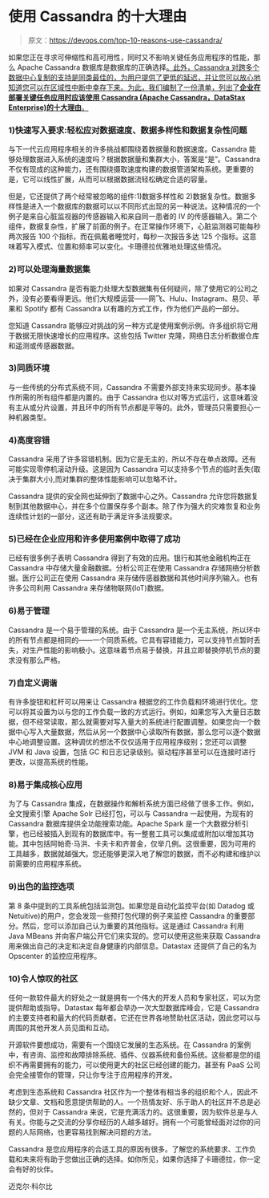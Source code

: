 # 使用 Cassandra 的十大理由

> 原文：<https://devops.com/top-10-reasons-use-cassandra/>

如果您正在寻求可伸缩性和高可用性，同时又不影响关键任务应用程序的性能，那么 Apache Cassandra 数据库是数据库的正确选择[。此外，Cassandra 对跨多个数据中心复制的支持是同类最佳的，为用户提供了更低的延迟，并让您可以放心地知道您可以在区域性中断中幸存下来。为此，我们编制了一份清单，列出了**企业在部署关键任务应用时应该使用 Cassandra (Apache Cassandra，DataStax Enterprise)的十大理由**。](https://cassandra.apache.org/)

### **1)快速写入要求:轻松应对数据速度、数据多样性和数据复杂性问题**

与下一代云应用程序相关的许多挑战都围绕着数据量和数据速度。Cassandra 能够处理数据进入系统的速度吗？根据数据量和集群大小，答案是“是”。Cassandra 不仅有现成的这种能力，还有围绕摄取速度构建的数据管道架构系统。更重要的是，它可以线性扩展，从而可以根据数据流轻松确定合适的容量。

但是，它还提供了两个经常被忽略的组件:1)数据多样性和 2)数据复杂性。数据多样性是进入一个数据库的数据可以以不同形式出现的另一种说法。这种情况的一个例子是来自心脏监视器的传感器输入和来自同一患者的 IV 的传感器输入。第二个组件，数据复杂性，扩展了前面的例子。在正常操作环境下，心脏监测器可能每秒两次报告 100 个指标，而在佩戴者睡觉时，每秒一次报告多达 125 个指标。这意味着写入模式、位置和频率可以变化。卡珊德拉优雅地处理这些情况。

### **2)可以处理海量数据集**

如果对 Cassandra 是否有能力处理大型数据集有任何疑问，除了使用它的公司之外，没有必要看得更远。他们大规模运营——网飞、Hulu、Instagram、易贝、苹果和 Spotify 都有 Cassandra 以有趣的方式工作，作为他们产品的一部分。

您知道 Cassandra 能够应对挑战的另一种方式是使用案例示例。许多组织将它用于数据无限快速增长的应用程序。这些包括 Twitter 克隆，网络日志分析数据仓库和遥测或传感器数据。

### **3)同质环境**

与一些传统的分布式系统不同，Cassandra 不需要外部支持来实现同步。基本操作所需的所有组件都是内置的。由于 Cassandra 也以对等方式运行，这意味着没有主从或分片设置，并且环中的所有节点都是平等的。此外，管理员只需要担心一种机器类型。

### **4)高度容错**

Cassandra 采用了许多容错机制。因为它是无主的，所以不存在单点故障。还有可能实现零停机滚动升级。这是因为 Cassandra 可以支持多个节点的临时丢失(取决于集群大小),而对集群的整体性能影响可以忽略不计。

Cassandra 提供的安全网也延伸到了数据中心之外。Cassandra 允许您将数据复制到其他数据中心，并在多个位置保存多个副本。除了作为强大的灾难恢复和业务连续性计划的一部分，这还有助于满足许多法规要求。

### **5)已经在企业应用和许多使用案例中取得了成功**

已经有很多例子表明 Cassandra 得到了有效的应用。银行和其他金融机构正在 Cassandra 中存储大量金融数据。分析公司正在使用 Cassandra 存储网络分析数据。医疗公司正在使用 Cassandra 来存储传感器数据和其他时间序列输入。也有许多公司利用 Cassandra 来存储物联网(IoT)数据。

### **6)易于管理**

Cassandra 是一个易于管理的系统。由于 Cassandra 是一个无主系统，所以环中的所有节点都是相同的——一个同质系统。它具有容错能力，可以支持节点暂时丢失，对生产性能的影响极小。这意味着节点易于替换，并且立即替换停机节点的要求没有那么严格。

### **7)自定义调谐**

有许多旋钮和杠杆可以用来让 Cassandra 根据您的工作负载和环境进行优化。您可以将其设置为以与您的工作负载一致的方式运行。例如，如果您写入大量日志数据，但不经常读取，那么就需要对写入量大的系统进行配置调整。如果您向一个数据中心写入大量数据，然后从另一个数据中心读取所有数据，那么您可以逐个数据中心地调整设置。这种调优的想法不仅仅适用于应用程序级别；您还可以调整 JVM 和 Java 设置，包括 GC 和日志记录级别。驱动程序甚至可以在连接时进行更改，以提高系统的性能。

### **8)易于集成核心应用**

为了与 Cassandra 集成，在数据操作和解析系统方面已经做了很多工作。例如，全文搜索引擎 Apache Solr 已经打包，可以与 Cassandra 一起使用，为现有的 Cassandra 数据库提供全功能搜索功能。Apache Spark 是一个大数据分析引擎，也已经被插入到现有的数据库中。有一整套工具可以集成或附加以增加其功能。其中包括阿帕奇·马洪、卡夫卡和齐普金，仅举几例。这很重要，因为可用的工具越多，数据就越强大。您还能够更深入地了解您的数据，而不必构建和维护以前需要的应用程序系统。

### **9)出色的监控选项**

第 8 条中提到的工具系统包括监测包。如果您是自动化监控平台(如 Datadog 或 Netuitive)的用户，您会发现一些预打包代理的例子来监控 Cassandra 的重要部分。然后，您可以添加自己认为重要的其他指标。这是通过 Cassandra 利用 Java MBeans 并向客户端公开它们来实现的。您可以使用这些来获取 Cassandra 用来做出自己的决定和决定自身健康的内部信息。Datastax 还提供了自己的名为 Opscenter 的监控应用程序。

### **10)令人惊叹的社区**

任何一款软件最大的好处之一就是拥有一个伟大的开发人员和专家社区，可以为您提供帮助或指导。Datastax 每年都会举办一次大型数据库峰会，它是 Cassandra 的主要支持者和最大的代码贡献者。它还在世界各地赞助社区活动，因此您可以与周围的其他开发人员见面和互动。

开源软件要想成功，需要有一个围绕它发展的生态系统。在 Cassandra 的案例中，有咨询、监控和故障排除系统、插件、仪器系统和备份系统。这些都是您的组织不再需要拥有的能力，可以使用更大的社区已经创建的能力。甚至有 PaaS 公司会完全接管你的管理，只让你专注于应用程序的开发。

考虑到生态系统和 Cassandra 社区作为一个整体有相当多的组织和个人，因此不缺少文章、文档和愿意提供帮助的人。一个热情友好、乐于助人的社区并不总是必然的，但对于 Cassandra 来说，它是充满活力的。这很重要，因为软件总是与人有关。你能与之交流的分享你经历的人越多越好。拥有一个可能曾经面对过你的问题的人际网络，也更容易找到解决问题的方法。

Cassandra 是您应用程序的合适工具的原因有很多。了解您的系统要求、工作负载和未来将有助于您做出正确的选择。如你所见，如果你选择了卡珊德拉，你一定会有好的伙伴。

迈克尔·科尔比